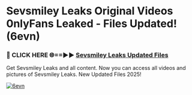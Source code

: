 # Sevsmiley Leaks Original Videos 0nlyFans Leaked - Files Updated! (6evn)

<h3>🔴 CLICK HERE 🌐==►► <a href="https://tinyurl.com/ehrbuxhb" rel="nofollow">Sevsmiley Leaks Updated Files</a></h3>

Get Sevsmiley Leaks and all content. Now you can access all videos and pictures of Sevsmiley Leaks. New Updated Files 2025!

[![6evn](https://i.imgur.com/lVYEuWS.gif)](https://tinyurl.com/ehrbuxhb)
